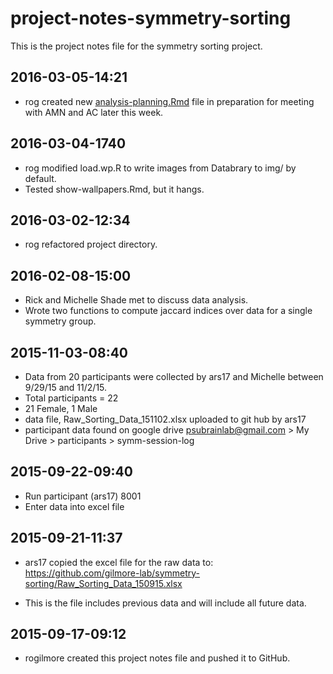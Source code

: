 # project-notes-symmetry-sorting

This is the project notes file for the symmetry sorting project.

## 2016-03-05-14:21
- rog created new [analysis-planning.Rmd](../analysis-planning.Rmd) file in preparation for meeting with AMN and AC later this week.

## 2016-03-04-1740

- rog modified load.wp.R to write images from Databrary to img/ by default.
- Tested show-wallpapers.Rmd, but it hangs.

## 2016-03-02-12:34

- rog refactored project directory.

## 2016-02-08-15:00

- Rick and Michelle Shade met to discuss data analysis.
- Wrote two functions to compute jaccard indices over data for a single symmetry group.

## 2015-11-03-08:40
- Data from 20 participants were collected by ars17 and Michelle between 9/29/15 and 11/2/15.
- Total participants = 22
- 21 Female, 1 Male
- data file, Raw_Sorting_Data_151102.xlsx uploaded to git hub by ars17
- participant data found on google drive psubrainlab@gmail.com > My Drive > participants > symm-session-log

## 2015-09-22-09:40

- Run participant (ars17) 8001
- Enter data into excel file

## 2015-09-21-11:37

- ars17 copied the  excel file for the raw data to: https://github.com/gilmore-lab/symmetry-sorting/Raw_Sorting_Data_150915.xlsx

- This is the file includes previous data and will include all future data.

## 2015-09-17-09:12

- rogilmore created this project notes file and pushed it to GitHub.
